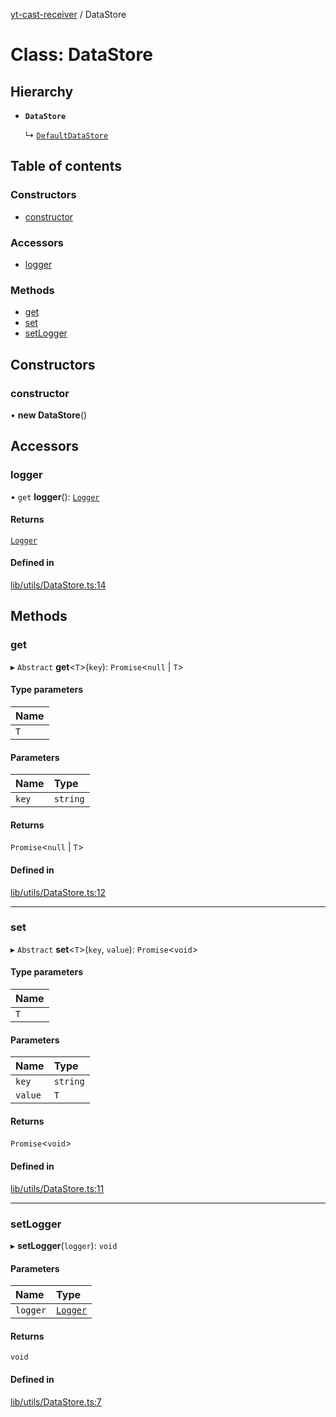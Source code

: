 [yt-cast-receiver](../README.md) / DataStore

# Class: DataStore

## Hierarchy

- **`DataStore`**

  ↳ [`DefaultDataStore`](DefaultDataStore.md)

## Table of contents

### Constructors

- [constructor](DataStore.md#constructor)

### Accessors

- [logger](DataStore.md#logger)

### Methods

- [get](DataStore.md#get)
- [set](DataStore.md#set)
- [setLogger](DataStore.md#setlogger)

## Constructors

### constructor

• **new DataStore**()

## Accessors

### logger

• `get` **logger**(): [`Logger`](../interfaces/Logger.md)

#### Returns

[`Logger`](../interfaces/Logger.md)

#### Defined in

[lib/utils/DataStore.ts:14](https://github.com/patrickkfkan/yt-cast-receiver/blob/b504596/src/lib/utils/DataStore.ts#L14)

## Methods

### get

▸ `Abstract` **get**<`T`\>(`key`): `Promise`<``null`` \| `T`\>

#### Type parameters

| Name |
| :------ |
| `T` |

#### Parameters

| Name | Type |
| :------ | :------ |
| `key` | `string` |

#### Returns

`Promise`<``null`` \| `T`\>

#### Defined in

[lib/utils/DataStore.ts:12](https://github.com/patrickkfkan/yt-cast-receiver/blob/b504596/src/lib/utils/DataStore.ts#L12)

___

### set

▸ `Abstract` **set**<`T`\>(`key`, `value`): `Promise`<`void`\>

#### Type parameters

| Name |
| :------ |
| `T` |

#### Parameters

| Name | Type |
| :------ | :------ |
| `key` | `string` |
| `value` | `T` |

#### Returns

`Promise`<`void`\>

#### Defined in

[lib/utils/DataStore.ts:11](https://github.com/patrickkfkan/yt-cast-receiver/blob/b504596/src/lib/utils/DataStore.ts#L11)

___

### setLogger

▸ **setLogger**(`logger`): `void`

#### Parameters

| Name | Type |
| :------ | :------ |
| `logger` | [`Logger`](../interfaces/Logger.md) |

#### Returns

`void`

#### Defined in

[lib/utils/DataStore.ts:7](https://github.com/patrickkfkan/yt-cast-receiver/blob/b504596/src/lib/utils/DataStore.ts#L7)
